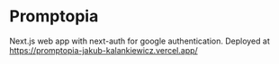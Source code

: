 # Promptopia
Next.js web app with next-auth for google authentication.
Deployed at https://promptopia-jakub-kalankiewicz.vercel.app/